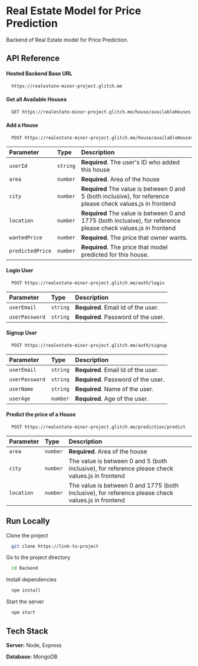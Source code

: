 
# Real Estate Model for Price Prediction

Backend of Real Estate model for Price Prediction.


## API Reference

#### Hosted Backend Base URL

```bash
  https://realestate-minor-project.glitch.me
```

#### Get all Available Houses

```bash
  GET https://realestate-minor-project.glitch.me/house/availableHouses
```

#### Add a House

```bash
  POST https://realestate-minor-project.glitch.me/house/availableHouses
```

| Parameter | Type     | Description                       |
| :-------- | :------- | :-------------------------------- |
| `userId`      | `string` | **Required**. The user's ID who added this house |
| `area`      | `number` | **Required**. Area of the house |
| `city`      | `number` |  **Required** The value is between 0 and 5 (both inclusive), for reference please check values.js in frontend |
| `location`      | `number` | **Required** The value is between 0 and 1775 (both inclusive), for reference please check values.js in frontend |
| `wantedPrice`      | `number` | **Required**. The price that owner wants. |
| `predictedPrice`      | `number` | **Required**. The price that model predicted for this house. |

#### Login User

```bash
  POST https://realestate-minor-project.glitch.me/auth/login
```
| Parameter | Type     | Description                       |
| :-------- | :------- | :-------------------------------- |
| `userEmail`      | `string` | **Required**. Email Id of the user. |
| `userPassword`      | `string` | **Required**. Password of the user. |

#### Signup User

```bash
  POST https://realestate-minor-project.glitch.me/auth/signup
```
| Parameter | Type     | Description                       |
| :-------- | :------- | :-------------------------------- |
| `userEmail`      | `string` | **Required**. Email Id of the user. |
| `userPassword`      | `string` | **Required**. Password of the user. |
| `userName`      | `string` | **Required**. Name of the user. |
| `userAge`      | `number` | **Required**. Age of the user. |



#### Predict the price of a House

```bash
  POST https://realestate-minor-project.glitch.me/prediction/predict
```

| Parameter | Type     | Description                       |
| :-------- | :------- | :-------------------------------- |
| `area`      | `number` | **Required**. Area of the house |
| `city`      | `number` | The value is between 0 and 5 (both inclusive), for reference please check values.js in frontend |
| `location`      | `number` | The value is between 0 and 1775 (both inclusive), for reference please check values.js in frontend |

## Run Locally

Clone the project

```bash
  git clone https://link-to-project
```

Go to the project directory

```bash
  cd Backend
```

Install dependencies

```bash
  npm install
```

Start the server

```bash
  npm start
```


## Tech Stack

**Server:** Node, Express

**Database:** MongoDB


